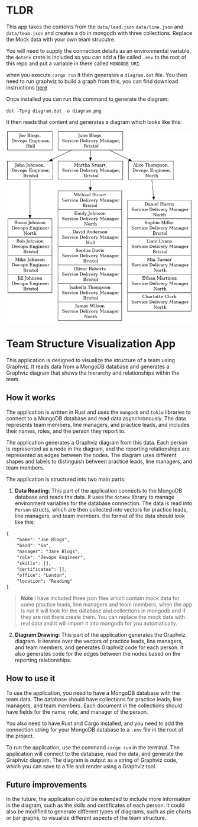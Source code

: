 # TLDR

This app takes the contents from the `data/lead.json` `data/line.json` and `data/team.json` and creates a db in mongodb with three collections. Replace the Mock data with your own team strucutre.

You will need to supply the connection details as an environmental variable, the `dotenv` crate is included so you can add a file called `.env` to the root of this repo and put a variable in there called `MONGODB_URI`.

when you execute `cargo run` It then generates a `diagram.dot` file. You then need to run graphviz to build a graph from this, you can find download instructions [here](https://graphviz.org/download/)

Once installed you can run this command to generate the diagram:

`dot -Tpng diagram.dot -o diagram.png`

It then reads that content and generates a diagram which looks like this:

![Team Structure Diagram](example_diagram.png)

# Team Structure Visualization App

This application is designed to visualize the structure of a team using Graphviz. It reads data from a MongoDB database and generates a Graphviz diagram that shows the hierarchy and relationships within the team.

## How it works

The application is written in Rust and uses the `mongodb` and `tokio` libraries to connect to a MongoDB database and read data asynchronously. The data represents team members, line managers, and practice leads, and includes their names, roles, and the person they report to.

The application generates a Graphviz diagram from this data. Each person is represented as a node in the diagram, and the reporting relationships are represented as edges between the nodes. The diagram uses different shapes and labels to distinguish between practice leads, line managers, and team members.

The application is structured into two main parts:

1. **Data Reading**: This part of the application connects to the MongoDB database and reads the data. It uses the `dotenv` library to manage environment variables for the database connection. The data is read into `Person` structs, which are then collected into vectors for practice leads, line managers, and team members. the format of the data should look like this:

```
{
    "name": "Joe Blogs",
    "band": "6a",
    "manager": "Jane Blogs",
    "role": "Devops Engineer",
    "skills": [],
    "certificates": [],
    "office": "London",
    "location": "Reading"
}
```

> **Note** I have included three json files which contain mock data for some practice leads, line managers and team members, when the app is run it will look for the database and collections in mongodb and if they are not there create them. You can replace the mock data with real data and it will import it into mongodb for you automatically.

2. **Diagram Drawing**: This part of the application generates the Graphviz diagram. It iterates over the vectors of practice leads, line managers, and team members, and generates Graphviz code for each person. It also generates code for the edges between the nodes based on the reporting relationships.

## How to use it

To use the application, you need to have a MongoDB database with the team data. The database should have collections for practice leads, line managers, and team members. Each document in the collections should have fields for the name, role, and manager of the person.

You also need to have Rust and Cargo installed, and you need to add the connection string for your MongoDB database to a `.env` file in the root of the project.

To run the application, use the command `cargo run` in the terminal. The application will connect to the database, read the data, and generate the Graphviz diagram. The diagram is output as a string of Graphviz code, which you can save to a file and render using a Graphviz tool.

## Future improvements

In the future, the application could be extended to include more information in the diagram, such as the skills and certificates of each person. It could also be modified to generate different types of diagrams, such as pie charts or bar graphs, to visualize different aspects of the team structure.

